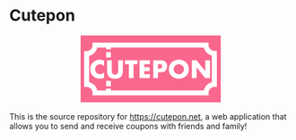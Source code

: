 # Cutepon

<p align="center">  
  <img src="logo.png" width="250">
</p>

This is the source repository for <https://cutepon.net>, a web application that allows you to send and receive coupons with friends and family!
